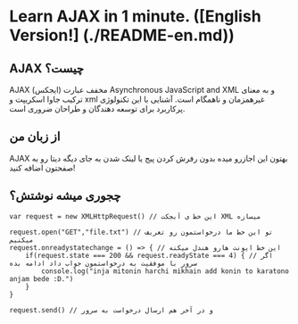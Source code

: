 # Learn AJAX in 1 minute. ([English Version!] (./README-en.md))

## AJAX چیست؟
AJAX (ایجکس) مخفف عبارت Asynchronous JavaScript and XML و به معنای  ترکیب جاوا اسکریپت و xml‌ غیرهمزمان و ناهمگام است. آشنایی با این تکنولوژی پرکاربرد برای توسعه دهندگان و طراحان ضروری است. 

## از زبان من 
AJAX بهتون این اجازرو میده بدون رفرش کردن پیج یا لینک شدن به جای دیگه دیتا رو به صفحتون اضافه کنید!

## چجوری میشه نوشتش؟

```
var request = new XMLHttpRequest() // این خط ی آبجکت XML میسازه

request.open("GET","file.txt") // تو این خط ما درخواستمون رو تعریف میکنیم
request.onreadystatechange = () => { // این خط ایونت هارو هندل میکنه
    if(request.state === 200 && request.readyState === 4) { // اگر سرور با موفقیت به درخواستمون جواب داد ادامه بده
        console.log("inja mitonin harchi mikhain add konin to karatono anjam bede :D.")
    }
}

request.send() // و در آخر هم ارسال درخواست به سرور

```
